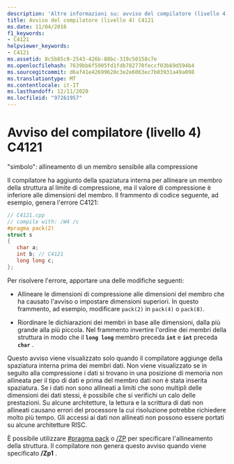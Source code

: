 ```yaml
---
description: 'Altre informazioni su: avviso del compilatore (livello 4) C4121'
title: Avviso del compilatore (livello 4) C4121
ms.date: 11/04/2016
f1_keywords:
- C4121
helpviewer_keywords:
- C4121
ms.assetid: 8c5b85c9-2543-426b-88bc-319c50158c7e
ms.openlocfilehash: 7639bb6f5905fd1fdb782770feccf03b69d594b4
ms.sourcegitcommit: d6af41e42699628c3e2e6063ec7b03931a49a098
ms.translationtype: MT
ms.contentlocale: it-IT
ms.lasthandoff: 12/11/2020
ms.locfileid: "97261957"
---
```

# <a name="compiler-warning-level-4-c4121"></a>Avviso del compilatore (livello 4) C4121

"simbolo": allineamento di un membro sensibile alla compressione

Il compilatore ha aggiunto della spaziatura interna per allineare un membro della struttura al limite di compressione, ma il valore di compressione è inferiore alle dimensioni del membro. Il frammento di codice seguente, ad esempio, genera l'errore C4121:

```cpp
// C4121.cpp
// compile with: /W4 /c
#pragma pack(2)
struct s
{
   char a;
   int b; // C4121
   long long c;
};
```

Per risolvere l'errore, apportare una delle modifiche seguenti:

- Allineare le dimensioni di compressione alle dimensioni del membro che ha causato l'avviso o impostare dimensioni superiori. In questo frammento, ad esempio, modificare `pack(2)` in `pack(4)` o `pack(8)`.

- Riordinare le dichiarazioni dei membri in base alle dimensioni, dalla più grande alla più piccola. Nel frammento invertire l'ordine dei membri della struttura in modo che il **`long long`** membro preceda **`int`** e **`int`** preceda **`char`** .

Questo avviso viene visualizzato solo quando il compilatore aggiunge della spaziatura interna prima dei membri dati. Non viene visualizzato se in seguito alla compressione i dati si trovano in una posizione di memoria non allineata per il tipo di dati e prima del membro dati non è stata inserita spaziatura. Se i dati non sono allineati a limiti che sono multipli delle dimensioni dei dati stessi, è possibile che si verifichi un calo delle prestazioni. Su alcune architetture, la lettura e la scrittura di dati non allineati causano errori del processore la cui risoluzione potrebbe richiedere molto più tempo. Gli accessi ai dati non allineati non possono essere portati su alcune architetture RISC.

È possibile utilizzare [#pragma pack](../../preprocessor/pack.md) o [/ZP](../../build/reference/zp-struct-member-alignment.md) per specificare l'allineamento della struttura. Il compilatore non genera questo avviso quando viene specificato **/Zp1** .
